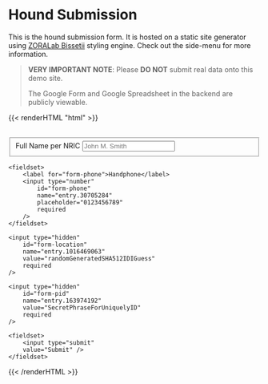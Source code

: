 <!--
+++
date = "2020-05-13T14:25:19+08:00"
title = "Hound Form (Demo)"
description = """
This is a demonstration for ZORALab Hound software to let users to submit
self-tracking information to Google Forms.
"""
keywords = [""]
authors = ["ZORALab Team"]
draft = true
type = ""
layout = "single"
# thumbnailURL = "#"

[menu.main]
parent = ""
# name = ""
weight = 1
+++
-->

# Hound Submission
This is the hound submission form. It is hosted on a static site generator
using [ZORALab Bissetii](https://zoralab.gitlab.io/bissetii/en-us/) styling
engine. Check out the side-menu for more information.

> **VERY IMPORTANT NOTE**: Please **DO NOT** submit real data onto this demo
> site.
>
> The Google Form and Google Spreadsheet in the backend are publicly viewable.

{{< renderHTML "html" >}}
<br/>
<br/>

<form	id="hound-input-form"
	onsubmit="return SubmitHound(event);"
	method="POST"
	target="hound-iframe"
	action="https://docs.google.com/forms/d/e/1FAIpQLSdIZJcxSr4IabqjdE9Wq23JNMxwfCvrx6ToqRAfCTKBNUNWNw/formResponse"
>
	<fieldset>
		<label for="form-fullname">Full Name per NRIC</label>
		<input type="text"
			id="form-fullname"
			name="entry.1123956260"
			placeholder="John M. Smith"
			required
		/>
	</fieldset>

	<fieldset>
		<label for="form-phone">Handphone</label>
		<input type="number"
			id="form-phone"
			name="entry.30705284"
			placeholder="0123456789"
			required
		/>
	</fieldset>

	<input type="hidden"
		id="form-location"
		name="entry.1016469063"
		value="randomGeneratedSHA512IDIGuess"
		required
	/>

	<input type="hidden"
		id="form-pid"
		name="entry.163974192"
		value="SecretPhraseForUniquelyID"
		required
	/>

	<fieldset>
		<input type="submit"
		value="Submit" />
	</fieldset>
</form>
{{< /renderHTML >}}

